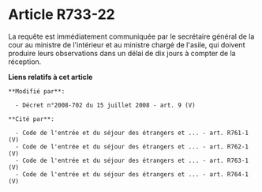 # Article R733-22

La requête est immédiatement communiquée par le secrétaire général de la cour au ministre de l'intérieur et au ministre
chargé de l'asile, qui doivent produire leurs observations dans un délai de dix jours à compter de la réception.

**Liens relatifs à cet article**

	**Modifié par**:

	  - Décret n°2008-702 du 15 juillet 2008 - art. 9 (V)

	**Cité par**:

	  - Code de l'entrée et du séjour des étrangers et ... - art. R761-1 (V)
	  - Code de l'entrée et du séjour des étrangers et ... - art. R762-1 (V)
	  - Code de l'entrée et du séjour des étrangers et ... - art. R763-1 (V)
	  - Code de l'entrée et du séjour des étrangers et ... - art. R764-1 (V)
